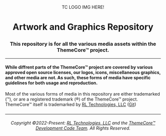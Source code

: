 <p align="center">TC LOGO IMG HERE!</p>

# <p align="center">Artwork and Graphics Repository</p>
### <p align="center">This repository is for all the various media assets within the ThemeCore™ project.<p>
---

 #### While diffrent parts of the ThemeCore™ project are covered by various approved open source licenses, our logos, icons, miscellaneous graphics, and other media are not. As such, these forms of media have specific guidelines for both usage and reproduction.

 Most of the various forms of media in this repository are either trademarked (™), or are a registered trademark (®) of the ThemeCore™ project.  ThemeCore™ itself is trademarked by [RL Technologies, LLC](https://rltechsllc.com) ([Git](https://github.com/RLTechs))

####  

### 
---
###### <p align="center"> Copyright ©2022-Present: [RL Technologies, LLC](https://rltechs.com) and the [ThemeCore™ Development Code Team](mailto:codeteam@themecore.org). All Rights Reserved. </p>
